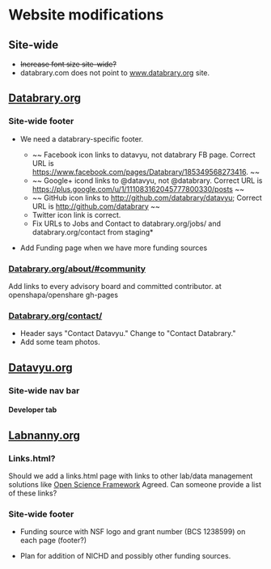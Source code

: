 # Website modifications

## Site-wide

- ~~Increase font size site-wide?~~
- databrary.com does not point to www.databrary.org site.

## [Databrary.org](http://databrary.org)

### Site-wide footer
- We need a databrary-specific footer.
	- ~~ Facebook icon links to datavyu, not databrary FB page. Correct URL is https://www.facebook.com/pages/Databrary/185349568273416. ~~
	- ~~ Google+ icond links to @datavyu, not @databrary. Correct URL is https://plus.google.com/u/1/111083162045777800330/posts ~~ 
	- ~~ GitHub icon links to http://github.com/databrary/datavyu; Correct URL is http://github.com/databrary ~~
	- Twitter icon link is correct.
	- Fix URLs to Jobs and Contact to databrary.org/jobs/ and databrary.org/contact from staging*

- Add Funding page when we have more funding sources

### [Databrary.org/about/#community](http://staging.databrary.org/about/#community)

Add links to every advisory board and committed contributor. at openshapa/openshare gh-pages 

### [Databrary.org/contact/](http://staging.databrary.org/contact/)

- Header says "Contact Datavyu." Change to "Contact Databrary."
- Add some team photos.

## [Datavyu.org](http://datavyu.org)

### Site-wide nav bar

#### Developer tab
	 	
## [Labnanny.org](http://labnanny.org)

### Links.html?

Should we add a links.html page with links to other lab/data management solutions like [Open Science Framework](http://openscienceframework.org/)
Agreed. Can someone provide a list of these links?

### Site-wide footer

- Funding source with NSF logo and grant number (BCS 1238599) on each page (footer?)

- Plan for addition of NICHD and possibly other funding sources.
